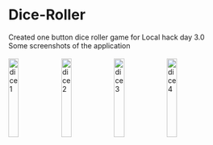 # Dice-Roller
Created one button dice roller game for Local hack day 3.0 <br>
Some screenshots of the application <br> <br>
<img src="https://user-images.githubusercontent.com/74039736/149008050-fc71e1c3-9c71-492c-aa4f-7c10effed354.jpeg" width="20%" alt="dice1">
<img src="https://user-images.githubusercontent.com/74039736/149008058-8395dd2c-cba0-484b-8ff5-11eae18bc2bc.jpeg" width="20%" alt="dice2">
<img src="https://user-images.githubusercontent.com/74039736/149008066-3892ea3f-2586-4848-86a7-b71b7a72919e.jpeg" width="20%" alt="dice3"> 
<img src="https://user-images.githubusercontent.com/74039736/149008072-7c4af5cb-0150-4c90-9a19-5654fd093295.jpeg" width="20%" alt="dice4">
